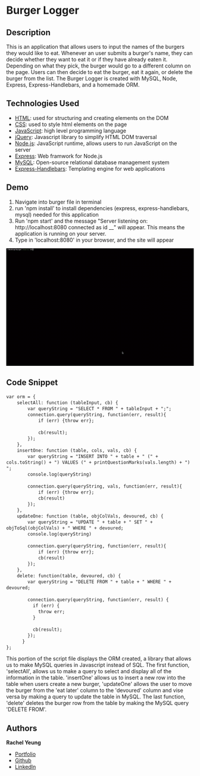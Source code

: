# Burger Logger

## Description
This is an application that allows users to input the names of the burgers they would like to eat. Whenever an user submits a burger's name, they can decide whether they want to eat it or if they have already eaten it. Depending on what they pick, the burger would go to a different column on the page. Users can then decide to eat the burger, eat it again, or delete the burger from the list. The Burger Logger is created with MySQL, Node, Express, Express-Handlebars, and a homemade ORM.


## Technologies Used

* [HTML](https://developer.mozilla.org/en-US/docs/Web/HTML): used for structuring and creating elements on the DOM
* [CSS](https://developer.mozilla.org/en-US/docs/Web/CSS): used to style html elements on the page
* [JavaScript](https://developer.mozilla.org/en-US/docs/Web/JavaScript): high level programming language
* [jQuery](https://jquery.com/t): Javascript library to simplify HTML DOM traversal
* [Node.js](https://developer.mozilla.org/en-US/docs/Web/API/Node): JavaScript runtime, allows users to run JavaScript on the server
* [Express](https://expressjs.com/): Web framwork for Node.js
* [MySQL](https://www.mysql.com/): Open-source relational database management system
* [Express-Handlebars](https://www.npmjs.com/package/express-handlebars): Templating engine for web applications



## Demo
1. Navigate into burger file in terminal
2. run 'npm install' to install dependencies (express, express-handlebars, mysql) needed for this application
3. Run 'npm start' and the message "Server listening on: http://localhost:8080 connected as id __" will appear. This means the application is running on your server.
4. Type in 'localhost:8080' in your browser, and the site will appear

![gif](/public/assets/img/siteDemo.gif)


## Code Snippet

```
var orm = {
    selectAll: function (tableInput, cb) {
        var queryString = "SELECT * FROM " + tableInput + ";";
        connection.query(queryString, function(err, result){
            if (err) {throw err};
            
            cb(result);
        });
    },
    insertOne: function (table, cols, vals, cb) {
        var queryString = "INSERT INTO " + table + " (" + cols.toString() + ") VALUES (" + printQuestionMarks(vals.length) + ") ";
        console.log(queryString)

        connection.query(queryString, vals, function(err, result){
            if (err) {throw err};
            cb(result)
        });
    },
    updateOne: function (table, objColVals, devoured, cb) {
        var queryString = "UPDATE " + table + " SET " + objToSql(objColVals) + " WHERE " + devoured;
        console.log(queryString)

        connection.query(queryString, function(err, result){
            if (err) {throw err};
            cb(result)
        });
    },
    delete: function(table, devoured, cb) {
        var queryString = "DELETE FROM " + table + " WHERE " + devoured;
    
        connection.query(queryString, function(err, result) {
          if (err) {
            throw err;
          }
    
          cb(result);
        });
      }
};

```
This portion of the script file displays the ORM created, a library that allows us to make MySQL queries in Javascript instead of SQL. The first function, 'selectAll', allows us to make a query to select and display all of the information in the table. 'insertOne' allows us to insert a new row into the table when users create a new burger, 'updateOne' allows the user to move the burger from the 'eat later' column to the 'devoured' column and vise versa by making a query to update the table in MySQL. The last function, 'delete' deletes the burger row from the table by making the MySQL query 'DELETE FROM'.

## Authors

**Rachel Yeung**
* [Portfolio](https://xrachhel.github.io/updatedPortfolio/)
* [Github](https://github.com/xrachhel)
* [LinkedIn](https://www.linkedin.com/in/rachel-yeung-814986159/)

